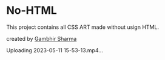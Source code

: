 # No-HTML
This project contains all CSS ART made without usign HTML.

created by <a href="https://twitter.com/gambhir_sharma" target="_blank">Gambhir Sharma</a>

Uploading 2023-05-11 15-53-13.mp4…

